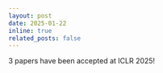 ```yaml
---
layout: post
date: 2025-01-22
inline: true
related_posts: false
---
```


3 papers have been accepted at ICLR 2025!
